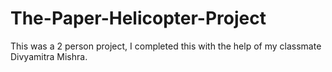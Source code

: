 # The-Paper-Helicopter-Project
This was a 2 person project, I completed this with the help of my classmate Divyamitra Mishra.
